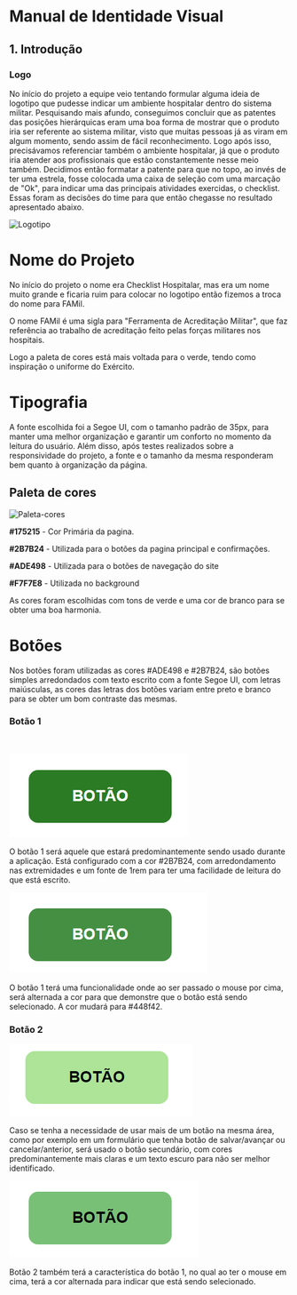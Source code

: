 # Manual de Identidade Visual
## 1. Introdução
### Logo

No início do projeto a equipe veio tentando formular alguma ideia de logotipo que pudesse indicar um ambiente hospitalar dentro do sistema militar. Pesquisando mais afundo, conseguimos concluir que as patentes das posições hierárquicas eram uma boa forma de mostrar que o produto iria ser referente ao sistema militar, visto que muitas pessoas já  as viram em algum momento, sendo assim de fácil reconhecimento. Logo após isso, precisávamos referenciar também o ambiente hospitalar, já que o produto iria atender aos profissionais que estão constantemente nesse meio também. Decidimos então formatar a patente para que no topo, ao invés de ter uma estrela, fosse colocada uma caixa de seleção com uma marcação de "Ok", para indicar uma das principais atividades exercidas, o checklist. Essas foram as decisões do time para que então chegasse no resultado apresentado abaixo.



![Logotipo](https://raw.githubusercontent.com/fga-eps-mds/2021-1-hospitalar/main/assets/logo-2021.jpg)


# Nome do Projeto

No início do projeto o nome era Checklist Hospitalar, mas era um nome muito grande e ficaria ruim para colocar no logotipo então fizemos a troca do nome para FAMil.

O nome FAMil é uma sigla para "Ferramenta de Acreditação Militar", que faz referência ao trabalho de acreditação feito pelas forças militares nos hospitais.

Logo a paleta de cores está mais voltada para o verde, tendo como inspiração o uniforme do Exército.

# Tipografia

A fonte escolhida foi a Segoe UI, com o tamanho padrão de 35px, para manter uma melhor organização e garantir um conforto no momento da leitura do usuário. Além disso, após testes realizados sobre a responsividade do projeto, a fonte e o tamanho da mesma responderam bem quanto à organização da página.


## Paleta de cores

![Paleta-cores](https://imgur.com/yvMUCgs.jpg)

**#175215** - Cor Primária da pagina.

**#2B7B24** - Utilizada para o botões da pagina principal e confirmações.

**#ADE498** - Utilizada para o botões de navegação do site

**#F7F7E8** - Utilizada no background

As cores foram escolhidas com tons de verde e uma cor de branco para se obter uma boa harmonia.

# Botões 

Nos botões foram utilizadas as cores #ADE498 e #2B7B24, são botões simples arredondados com texto escrito com a fonte Segoe UI, com letras maiúsculas, as cores das letras dos botões variam entre preto e branco para se obter um bom contraste das mesmas.

### Botão 1

<br>


![Botão 1](botao_1.png)
<br>

O botão 1 será aquele que estará predominantemente sendo usado durante a aplicação. Está configurado com a cor #2B7B24, com arredondamento nas extremidades  e um fonte de 1rem para ter uma facilidade de leitura do que está escrito.


![Botão 1 Selecionao](botao_1_selecionado.png)

O botão 1 terá uma funcionalidade onde ao ser passado o mouse por cima, será alternada a cor para que demonstre que o botão está sendo selecionado. A cor mudará para #448f42.

### Botão 2



![Botão 2](botao_2.png)


Caso se tenha a necessidade de usar mais de um botão na mesma área, como por exemplo em um formulário que tenha botão de salvar/avançar ou cancelar/anterior, será usado o botão secundário, com cores predominantemente mais claras e um texto escuro para não ser melhor identificado.

![Botão 2 Selecionado](botao_2_selecionado.png)

Botão 2 também terá a característica do botão 1, no qual ao ter o mouse em cima, terá a cor alternada para indicar que está sendo selecionado.




